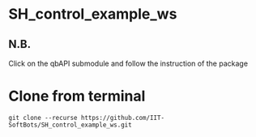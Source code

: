 # SH_control_example_ws
## N.B.
Click on the qbAPI submodule and follow the instruction of the package

# Clone from terminal
```
git clone --recurse https://github.com/IIT-SoftBots/SH_control_example_ws.git
```